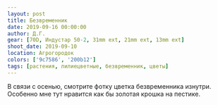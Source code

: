 ```yaml
---
layout: post
title: Безвременник
date: 2019-09-16 00:00:00
author: Д.Г.
gear: [70D, Индустар 50-2, 31mm ext, 21mm ext, 13mm ext]
shoot_date: 2019-09-10
location: Агрогородок
colors: ['9c7586', '200b12']
tags: [растения, лилиецветные, безвременник, цветы]
---
```

В связи с осенью, смотрите фотку цветка безвременника изнутри. Особенно мне тут нравится как бы золотая крошка на пестике.
